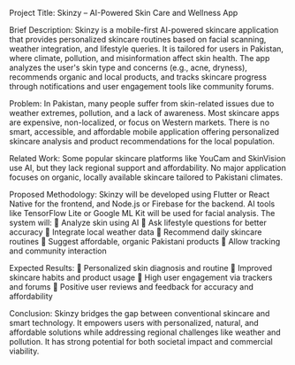 Project Title: 
Skinzy – AI-Powered Skin Care and Wellness App

Brief Description: 
Skinzy is a mobile-first AI-powered skincare application that provides personalized skincare routines based on facial scanning, weather integration, and lifestyle queries. It is tailored for users in Pakistan, where climate, pollution, and misinformation affect skin health. The app analyzes the user's skin type and concerns (e.g., acne, dryness), recommends organic and local products, and tracks skincare progress through notifications and user engagement tools like community forums.

Problem: 
In Pakistan, many people suffer from skin-related issues due to weather extremes, pollution, and a lack of awareness. Most skincare apps are expensive, non-localized, or focus on Western markets. There is no smart, accessible, and affordable mobile application offering personalized skincare analysis and product recommendations for the local population.


Related Work:
Some popular skincare platforms like YouCam and SkinVision use AI, but they lack regional support and affordability. No major application focuses on organic, locally available skincare tailored to Pakistani climates.

Proposed Methodology:
Skinzy will be developed using Flutter or React Native for the frontend, and Node.js or Firebase for the backend. AI tools like TensorFlow Lite or Google ML Kit will be used for facial analysis. The system will:
	Analyze skin using AI
	Ask lifestyle questions for better accuracy
	Integrate local weather data
	Recommend daily skincare routines
	Suggest affordable, organic Pakistani products
	Allow tracking and community interaction

Expected Results:
	Personalized skin diagnosis and routine
	Improved skincare habits and product usage
	High user engagement via trackers and forums
	Positive user reviews and feedback for accuracy and affordability

Conclusion:
Skinzy bridges the gap between conventional skincare and smart technology. It empowers users with personalized, natural, and affordable solutions while addressing regional challenges like weather and pollution. It has strong potential for both societal impact and commercial viability.
